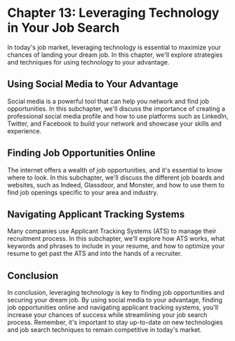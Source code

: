 Chapter 13: Leveraging Technology in Your Job Search
====================================================

In today's job market, leveraging technology is essential to maximize your chances of landing your dream job. In this chapter, we'll explore strategies and techniques for using technology to your advantage.

Using Social Media to Your Advantage
------------------------------------

Social media is a powerful tool that can help you network and find job opportunities. In this subchapter, we'll discuss the importance of creating a professional social media profile and how to use platforms such as LinkedIn, Twitter, and Facebook to build your network and showcase your skills and experience.

Finding Job Opportunities Online
--------------------------------

The internet offers a wealth of job opportunities, and it's essential to know where to look. In this subchapter, we'll discuss the different job boards and websites, such as Indeed, Glassdoor, and Monster, and how to use them to find job openings specific to your area and industry.

Navigating Applicant Tracking Systems
-------------------------------------

Many companies use Applicant Tracking Systems (ATS) to manage their recruitment process. In this subchapter, we'll explore how ATS works, what keywords and phrases to include in your resume, and how to optimize your resume to get past the ATS and into the hands of a recruiter.

Conclusion
----------

In conclusion, leveraging technology is key to finding job opportunities and securing your dream job. By using social media to your advantage, finding job opportunities online and navigating applicant tracking systems, you'll increase your chances of success while streamlining your job search process. Remember, it's important to stay up-to-date on new technologies and job search techniques to remain competitive in today's market.
